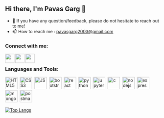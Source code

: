 ## Hi there, I'm Pavas Garg 👋

<ul>
  <li> 💬 If you have any question/feedback, please do not hesitate to reach out to me!            </li>
  <li> 📫 How to reach me : <a href = "mailto:pavasgarg2003@gmail.com">pavasgarg2003@gmail.com</a> </li>
<!--   <li> 🚀 I'm currently working on                </li> -->
</ul>


### Connect with me:

<a href = "https://www.linkedin.com/"><img align = "left" width = "30px" height = "30px" src ="https://raw.githubusercontent.com/yushi1007/yushi1007/main/images/linkedin.png"/></a>
<a href = "https://www.twitter.com/"><img align = "left" width = "30px" height = "30px" src ="https://user-images.githubusercontent.com/97559428/180426804-a594c867-2e4a-4343-be5e-95fda672d5c4.png"/></a> 
<a href = "https://www.instagram.com/"><img align = "left" width = "30px" height = "30px" src ="https://user-images.githubusercontent.com/97559428/180426788-9f0504eb-0f15-4023-bfc3-83dd5d97771b.png"/></a> 

<br>

### Languages and Tools:
<img src="https://user-images.githubusercontent.com/97559428/182453721-489a3c5e-37b2-438a-b101-4a626abb57ed.svg" title="HTML5" alt="HTML5" width="40" height="40"/>&nbsp;
<img src="https://user-images.githubusercontent.com/97559428/182453845-6bc43426-ac29-44b2-b366-f8bf9d4cc046.svg"  title="CSS3" alt="CSS3" width="40" height="40"/>&nbsp;
<img src="https://user-images.githubusercontent.com/97559428/182455810-77bfcaf1-b6e1-4a07-95ee-2d1f8bad5c32.svg"  title="JS" alt="JS" width="40" height="40"/>&nbsp;
<img src="https://user-images.githubusercontent.com/97559428/182455163-2c38a6d1-282f-4373-a50d-f87db834d500.svg"  title="bootstrap" alt="bootstrap" width="40" height="40"/>&nbsp;
<img src="https://user-images.githubusercontent.com/97559428/182455189-39870fc7-31e8-4826-8300-be3bd79b6ae5.svg"  title="react" alt="react" width="40" height="40"/>&nbsp;
<img src="https://user-images.githubusercontent.com/97559428/182455187-1be9dd31-d358-4aa0-a00f-ff4dc112d471.svg"  title="python" alt="python" width="40" height="40"/>&nbsp;
<img src="https://user-images.githubusercontent.com/97559428/182455177-8188de76-60bb-454b-8dd3-238500d1176a.svg"  title="jupyter" alt="jupyter" width="40" height="40"/>&nbsp;
<img src="https://user-images.githubusercontent.com/97559428/182455806-21ec2dd0-1404-4cc1-b67a-d1cd3f87b54f.svg"  title="c" alt="c" width="40" height="40"/>&nbsp;
<img src="https://user-images.githubusercontent.com/97559428/182455184-6a0dd7bb-f318-4896-a78a-d1da9309026b.svg"  title="nodejs" alt="nodejs" width="40" height="40"/>&nbsp;
<img src="https://user-images.githubusercontent.com/97559428/182457493-2083b604-d271-4b8e-bbf1-0539bc73c538.svg"  title="express" alt="express" width="40" height="40"/>&nbsp;
<img src="https://user-images.githubusercontent.com/97559428/182455179-3bba1e1e-97f7-43ea-af1c-e71032c5e8c2.svg"  title="mongodb" alt="mongodb" width="40" height="40"/>&nbsp;
<img src="https://user-images.githubusercontent.com/97559428/182458071-253339be-6b14-4381-b364-e684636d37a8.svg"  title="postman" alt="postman" width="40" height="40"/>&nbsp;




[![Top Langs](https://github-readme-stats.vercel.app/api/top-langs/?username=pavas23&layout=compact&theme=github_dark)](https://github.com/pavas23/github-readme-stats)

